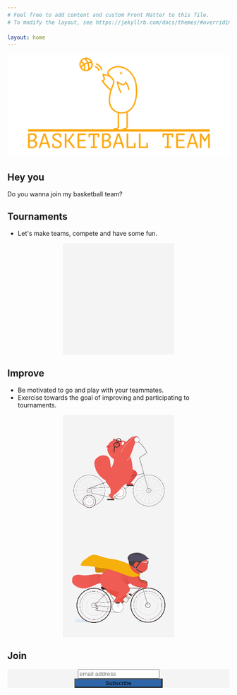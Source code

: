 ```yaml
---
# Feel free to add content and custom Front Matter to this file.
# To modify the layout, see https://jekyllrb.com/docs/themes/#overriding-theme-defaults

layout: home
---
```


<style type="text/css">
    .page-content {
    background-color: #FDA501;
    }
    .site-footer,
    .wrapper,
    .site-header,
    #mc_embed_signup,
    #mc_embed_signup_scroll,
    #mc-embedded-subscribe-form,
    #clear {
        background-color: #f4f4f4 !important;
    }
    #mc_embed_signup {
        margin: auto;
        text-align: center
    }
    .button {
        width: 200px !important;
        background-color: #2F66A9 !important;
    }
</style>
<img src="assets/logo_orange_text.png" alt="Basketball Team Logo">

## Hey you

Do you wanna join my basketball team?

## Tournaments

* Let's make teams, compete and have some fun.

<img style="margin: auto; display: block; width:50%;" src="assets/tournament.gif" alt="Tournaments image with podium">

## Improve

* Be motivated to go and play with your teammates.
* Exercise towards the goal of improving and participating to tournaments.

<img style="margin: auto; display: block; width:50%;" src="assets/bike_hard.gif" alt="Person having difficulty going with bike">
<img style="margin: auto; display: block; width:50%;" src="assets/bike_fun.gif" alt="Person enjoying going with bike">

## Join

<!-- Begin Mailchimp Signup Form -->
<link href="//cdn-images.mailchimp.com/embedcode/slim-10_7.css" rel="stylesheet" type="text/css">
<style type="text/css">
	#mc_embed_signup{background:#fff; clear:left; font:14px Helvetica,Arial,sans-serif; }
	/* Add your own Mailchimp form style overrides in your site stylesheet or in this style block.
	   We recommend moving this block and the preceding CSS link to the HEAD of your HTML file. */
</style>
<div id="mc_embed_signup">
<form action="https://appsinacup.us5.list-manage.com/subscribe/post?u=583728a023d17acd66e79c18f&amp;id=ba2192dab6" method="post" id="mc-embedded-subscribe-form" name="mc-embedded-subscribe-form" class="validate" target="_blank" novalidate>
    <div id="mc_embed_signup_scroll">
	<input type="email" value="" name="EMAIL" class="email" id="mce-EMAIL" placeholder="email address" required>
    <!-- real people should not fill this in and expect good things - do not remove this or risk form bot signups-->
    <div style="position: absolute; left: -5000px;" aria-hidden="true"><input type="text" name="b_583728a023d17acd66e79c18f_ba2192dab6" tabindex="-1" value=""></div>
    <div class="clear"><input type="submit" value="Subscribe" name="subscribe" id="mc-embedded-subscribe" class="button"></div>
    </div>
</form>
</div>

<!--End mc_embed_signup-->